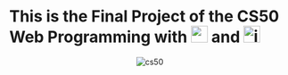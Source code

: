 # This is the Final Project of the CS50 Web Programming with <img width="30px" src="https://banner2.cleanpng.com/20180806/fv/kisspng-python-scalable-vector-graphics-logo-javascript-cl-coderpete-game-development-5b6819307ca155.2506144815335488485105.jpg" alt="python gif" /> and <img src="https://upload.wikimedia.org/wikipedia/commons/thumb/9/99/Unofficial_JavaScript_logo_2.svg/480px-Unofficial_JavaScript_logo_2.svg.png" width="30px" alt="js gif" />

<p align="center"><img src="https://i.pinimg.com/originals/77/6d/d9/776dd95c3db6ce5d3c4f9489ffe8a3cd.png" alt="cs50"></p>

